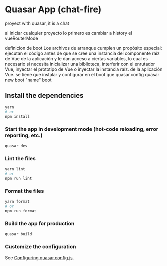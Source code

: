 # Quasar App (chat-fire)

proyect with quasar, it is a chat

al iniciar cualquier proyecto lo primero es cambiar a history el vueRouterMode

definicion de boot
Los archivos de arranque cumplen un propósito especial: ejecutan el código antes de que se cree una instancia del componente raíz de Vue de la aplicación y le dan acceso a ciertas variables, lo cual es necesario si necesita inicializar una biblioteca, interferir con el enrutador Vue, inyectar el prototipo de Vue o inyectar la instancia raíz. de la aplicación Vue.
se tiene que instalar y configurar en el boot que quasar.config
quasar new boot "name"
boot

## Install the dependencies

```bash
yarn
# or
npm install
```

### Start the app in development mode (hot-code reloading, error reporting, etc.)

```bash
quasar dev
```

### Lint the files

```bash
yarn lint
# or
npm run lint
```

### Format the files

```bash
yarn format
# or
npm run format
```

### Build the app for production

```bash
quasar build
```

### Customize the configuration

See [Configuring quasar.config.js](https://v2.quasar.dev/quasar-cli-webpack/quasar-config-js).
